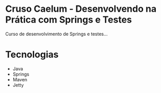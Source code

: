 # Cruso Caelum - Desenvolvendo na Prática com Springs e Testes
Curso de desenvolvimento de Springs e testes...

# Tecnologias
+ Java
+ Springs
+ Maven
+ Jetty